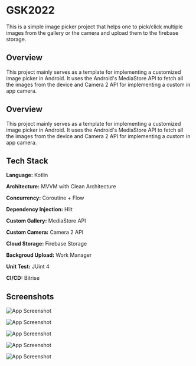 
# GSK2022

This is a simple image picker project that helps one to pick/click multiple images from the gallery or the camera and upload them to the firebase storage.

##  Overview
This project mainly serves as a template for implementing a customized image picker in Android. 
It uses the Android's MediaStore API to fetch all the images from the device and Camera 2 API for implementing a custom in app camera.
##  Overview
This project mainly serves as a template for implementing a customized image picker in Android. 
It uses the Android's MediaStore API to fetch all the images from the device and Camera 2 API for implementing a custom in app camera.
## Tech Stack

**Language:** Kotlin

**Architecture:** MVVM with Clean Architecture

**Concurrency:** Coroutine + Flow

**Dependency Injection:** Hilt

**Custom Gallery:** MediaStore API

**Custom Camera:** Camera 2 API

**Cloud Storage:** Firebase Storage

**Backgroud Upload:** Work Manager

**Unit Test:** JUint 4

**CI/CD:** Bitrise


## Screenshots

![App Screenshot](https://raw.githubusercontent.com/ShaQib07/GSK2022/master/LandingPqge.jpg)

![App Screenshot](https://raw.githubusercontent.com/ShaQib07/GSK2022/master/Gallery.jpg)

![App Screenshot](https://raw.githubusercontent.com/ShaQib07/GSK2022/master/Camera.jpg)

![App Screenshot](https://raw.githubusercontent.com/ShaQib07/GSK2022/master/PickedImage.jpg)

![App Screenshot](https://raw.githubusercontent.com/ShaQib07/GSK2022/master/UploadingImage.jpg)